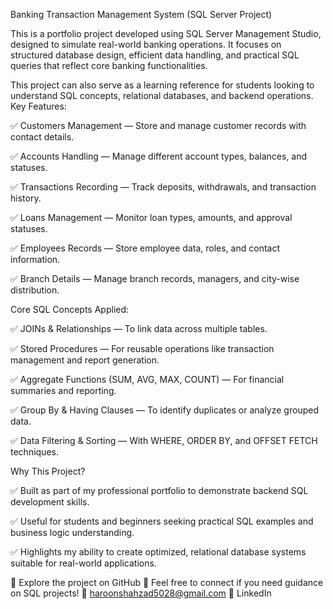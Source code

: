 Banking Transaction Management System (SQL Server Project)

This is a portfolio project developed using SQL Server Management Studio, designed to simulate real-world banking operations.
It focuses on structured database design, efficient data handling, and practical SQL queries that reflect core banking functionalities.

This project can also serve as a learning reference for students looking to understand SQL concepts, relational databases, and backend operations.
Key Features:

✅ Customers Management — Store and manage customer records with contact details.

✅ Accounts Handling — Manage different account types, balances, and statuses.

✅ Transactions Recording — Track deposits, withdrawals, and transaction history.

✅ Loans Management — Monitor loan types, amounts, and approval statuses.

✅ Employees Records — Store employee data, roles, and contact information.

✅ Branch Details — Manage branch records, managers, and city-wise distribution.

Core SQL Concepts Applied:

✅ JOINs & Relationships — To link data across multiple tables.

✅ Stored Procedures — For reusable operations like transaction management and report generation.

✅ Aggregate Functions (SUM, AVG, MAX, COUNT) — For financial summaries and reporting.

✅ Group By & Having Clauses — To identify duplicates or analyze grouped data.

✅ Data Filtering & Sorting — With WHERE, ORDER BY, and OFFSET FETCH techniques.

Why This Project?

✅ Built as part of my professional portfolio to demonstrate backend SQL development skills.

✅ Useful for students and beginners seeking practical SQL examples and business logic understanding.

✅ Highlights my ability to create optimized, relational database systems suitable for real-world applications.

🔗 Explore the project on GitHub
💬 Feel free to connect if you need guidance on SQL projects!
📧 haroonshahzad5028@gmail.com
💼 LinkedIn
